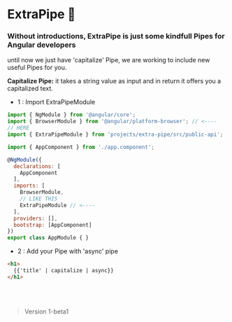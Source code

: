 # ExtraPipe 🚀
### Without introductions, ExtraPipe is just some kindfull Pipes for Angular developers

until now we just have 'capitalize' Pipe, we are working to include new useful Pipes for you.
<br/>

<strong>Capitalize Pipe:</strong> it takes a string value as input and in return it offers you a capitalized text.

- 1 : Import ExtraPipeModule 
```js
import { NgModule } from '@angular/core';
import { BrowserModule } from '@angular/platform-browser'; // <----
// HERE
import { ExtraPipeModule } from 'projects/extra-pipe/src/public-api';

import { AppComponent } from './app.component';

@NgModule({
  declarations: [
    AppComponent
  ],
  imports: [
    BrowserModule,
    // LIKE THIS
    ExtraPipeModule // <----
  ],
  providers: [],
  bootstrap: [AppComponent]
})
export class AppModule { }
```

- 2 : Add your Pipe with 'async' pipe
```html 
<h1>
  {{'title' | capitalize | async}}
</h1>
```
<br/>
<br/>

> Version 1-beta1
